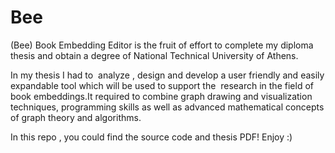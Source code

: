 # Bee
(Bee) Book Embedding Editor is the fruit of effort to complete my diploma thesis and obtain a degree of National Technical University of Athens.

In my thesis I had to  analyze , design and develop a user friendly and easily expandable tool which will be used to support the  research in the field of book embeddings.It required to combine graph drawing and visualization techniques, programming skills as well as advanced mathematical concepts of graph theory and algorithms.

In this repo , you could find the source code and thesis PDF!
Enjoy :)

